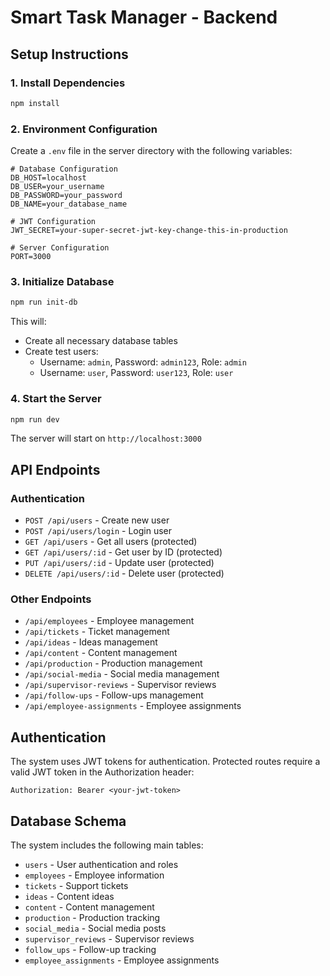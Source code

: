 # Smart Task Manager - Backend

## Setup Instructions

### 1. Install Dependencies
```bash
npm install
```

### 2. Environment Configuration
Create a `.env` file in the server directory with the following variables:

```env
# Database Configuration
DB_HOST=localhost
DB_USER=your_username
DB_PASSWORD=your_password
DB_NAME=your_database_name

# JWT Configuration
JWT_SECRET=your-super-secret-jwt-key-change-this-in-production

# Server Configuration
PORT=3000
```

### 3. Initialize Database
```bash
npm run init-db
```

This will:
- Create all necessary database tables
- Create test users:
  - Username: `admin`, Password: `admin123`, Role: `admin`
  - Username: `user`, Password: `user123`, Role: `user`

### 4. Start the Server
```bash
npm run dev
```

The server will start on `http://localhost:3000`

## API Endpoints

### Authentication
- `POST /api/users` - Create new user
- `POST /api/users/login` - Login user
- `GET /api/users` - Get all users (protected)
- `GET /api/users/:id` - Get user by ID (protected)
- `PUT /api/users/:id` - Update user (protected)
- `DELETE /api/users/:id` - Delete user (protected)

### Other Endpoints
- `/api/employees` - Employee management
- `/api/tickets` - Ticket management
- `/api/ideas` - Ideas management
- `/api/content` - Content management
- `/api/production` - Production management
- `/api/social-media` - Social media management
- `/api/supervisor-reviews` - Supervisor reviews
- `/api/follow-ups` - Follow-ups management
- `/api/employee-assignments` - Employee assignments

## Authentication

The system uses JWT tokens for authentication. Protected routes require a valid JWT token in the Authorization header:

```
Authorization: Bearer <your-jwt-token>
```

## Database Schema

The system includes the following main tables:
- `users` - User authentication and roles
- `employees` - Employee information
- `tickets` - Support tickets
- `ideas` - Content ideas
- `content` - Content management
- `production` - Production tracking
- `social_media` - Social media posts
- `supervisor_reviews` - Supervisor reviews
- `follow_ups` - Follow-up tracking
- `employee_assignments` - Employee assignments 